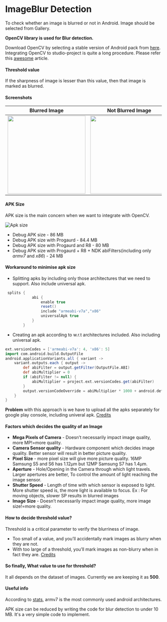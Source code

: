 # ImageBlur Detection

To check whether an image is blurred or not in Android. Image should be selected from Gallery.

**OpenCV library is used for Blur detection.**

Download OpenCV by selecting a stable version of Android pack from [here](https://opencv.org/releases.html).
Integrating OpenCV to studio-project is quite a long procedure. Please refer this [awesome](https://medium.com/@sukritipaul005/a-beginners-guide-to-installing-opencv-android-in-android-studio-ea46a7b4f2d3) article.

#### Threshold value
If the sharpness of image is lesser than this value, then that image is marked as blurred.


#### Screenshots
Blurred Image | Not Blurred Image
------------ | -------------
<img src="Screenshot_blurred_image_ImageBlurDetection.jpg" width="250"> | <img src="Screenshot_not_blurred_image_ImageBlurDetection.jpg" width="250">



#### APK Size
APK size is the main concern when we want to integrate with OpenCV.

![Apk size](apk_size_screenshot.png)
* Debug APK size -  86 MB
* Debug APK size with Progaurd - 84.4 MB
* Debug APK size with Progaurd and R8 - 80 MB
* Debug APK size with Progaurd + R8 + NDK abiFilters(including only _armv7_ and _x86_)  - 24 MB


#### Workaround to minimise apk size
* Splitting apks by including only those architectures that we need to support. Also include universal apk.
```groovy
 splits {
            abi {
                enable true
                reset()
                include "armeabi-v7a","x86"
                universalApk true
            }
        }
 ```
 * Creating an apk according to w.r.t architectures included. Also including universal apk.
 ```groovy
 ext.versionCodes = ['armeabi-v7a': 4, 'x86': 5]
 import com.android.build.OutputFile
 android.applicationVariants.all { variant ->
     variant.outputs.each { output ->
         def abiFilter = output.getFilter(OutputFile.ABI)
         def abiMultiplier = 0
         if (abiFilter != null) {
             abiMultiplier = project.ext.versionCodes.get(abiFilter)
         }
         output.versionCodeOverride = abiMultiplier * 1000 + android.defaultConfig.versionCode
     }
 }
 ```

**Problem** with this approach is we have to upload all the apks separately for google play console, including univeral apk. [Credits](https://stackoverflow.com/a/45074929/5785930)

#### Factors which decides the quality of an Image
*  **Mega Pixels of Camera** - Doesn’t necessarily impact image quality, more MP!=more quality.
*  **Camera Sensor quality** - Hardware component which decides image quality. Better sensor will result in better picture quality.
*  **Pixel Size** - more pixel size will give more picture quality. 16MP Samsung S5 and S6 has 1.12µm but 12MP Samsung S7 has 1.4µm.
*  **Aperture** - Hole/Opening in the Camera through which light travels. Larger apertures are better, To control the amount of light reaching the image sensor. 
*  **Shutter Speed** - Length of time with which sensor is exposed to light. More shutter speed is, the more light is available to focus. Ex : For moving objects, slower SP results in blurred images
*  **Image Size** - Doesn’t necessarily impact image quality, more image size!=more quality.

#### How to decide threshold value? 
Threshold is a critical parameter to verify the blurriness of image.
* Too small of a value, and you’ll accidentally mark images as blurry when they are not.
* With too large of a threshold, you’ll mark images as non-blurry when in fact they are.
[Credits](https://www.pyimagesearch.com/2015/09/07/blur-detection-with-opencv/)

#### So finally, What value to use for threshold?
It all depends on the dataset of images. Currently we are keeping it as **500**.

#### Useful info
According to [stats](https://stackoverflow.com/a/33230181/5785930), armv7 is the most commonly used android architectures.


APK size can be reduced by writing the code for blur detection to under 10 MB. It's a very simple code to implement.

